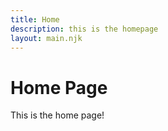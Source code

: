 ```yaml
---
title: Home
description: this is the homepage
layout: main.njk
---
```


# Home Page

This is the home page! 
